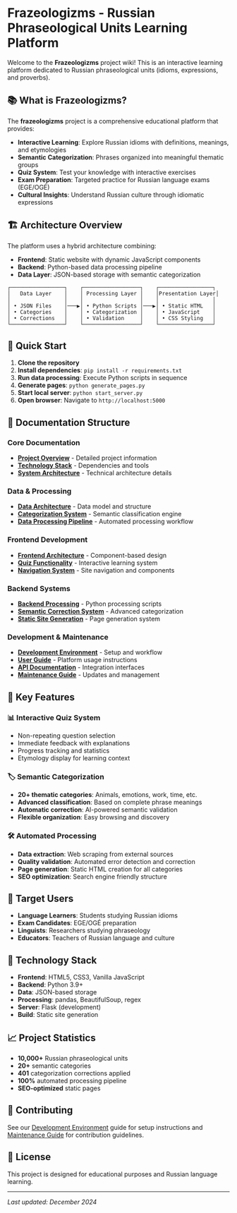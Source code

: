 # Frazeologizms - Russian Phraseological Units Learning Platform

Welcome to the **Frazeologizms** project wiki! This is an interactive learning platform dedicated to Russian phraseological units (idioms, expressions, and proverbs).

## 📚 What is Frazeologizms?

The **frazeologizms** project is a comprehensive educational platform that provides:
- **Interactive Learning**: Explore Russian idioms with definitions, meanings, and etymologies
- **Semantic Categorization**: Phrases organized into meaningful thematic groups
- **Quiz System**: Test your knowledge with interactive exercises
- **Exam Preparation**: Targeted practice for Russian language exams (EGE/OGÉ)
- **Cultural Insights**: Understand Russian culture through idiomatic expressions

## 🏗️ Architecture Overview

The platform uses a hybrid architecture combining:
- **Frontend**: Static website with dynamic JavaScript components
- **Backend**: Python-based data processing pipeline
- **Data Layer**: JSON-based storage with semantic categorization

```
┌─────────────────┐    ┌──────────────────┐    ┌─────────────────┐
│   Data Layer    │    │ Processing Layer │    │Presentation Layer│
│                 │    │                  │    │                 │
│ • JSON Files    │───▶│ • Python Scripts │───▶│ • Static HTML   │
│ • Categories    │    │ • Categorization │    │ • JavaScript    │
│ • Corrections   │    │ • Validation     │    │ • CSS Styling   │
└─────────────────┘    └──────────────────┘    └─────────────────┘
```

## 🚀 Quick Start

1. **Clone the repository**
2. **Install dependencies**: `pip install -r requirements.txt`
3. **Run data processing**: Execute Python scripts in sequence
4. **Generate pages**: `python generate_pages.py`
5. **Start local server**: `python start_server.py`
6. **Open browser**: Navigate to `http://localhost:5000`

## 📖 Documentation Structure

### Core Documentation
- **[Project Overview](Project-Overview.md)** - Detailed project information
- **[Technology Stack](Technology-Stack.md)** - Dependencies and tools
- **[System Architecture](System-Architecture.md)** - Technical architecture details

### Data & Processing
- **[Data Architecture](Data-Architecture.md)** - Data model and structure
- **[Categorization System](Categorization-System.md)** - Semantic classification engine
- **[Data Processing Pipeline](Data-Processing-Pipeline.md)** - Automated processing workflow

### Frontend Development
- **[Frontend Architecture](Frontend-Architecture.md)** - Component-based design
- **[Quiz Functionality](Quiz-Functionality.md)** - Interactive learning system
- **[Navigation System](Navigation-System.md)** - Site navigation and components

### Backend Systems
- **[Backend Processing](Backend-Processing.md)** - Python processing scripts
- **[Semantic Correction System](Semantic-Correction-System.md)** - Advanced categorization
- **[Static Site Generation](Static-Site-Generation.md)** - Page generation system

### Development & Maintenance
- **[Development Environment](Development-Environment.md)** - Setup and workflow
- **[User Guide](User-Guide.md)** - Platform usage instructions
- **[API Documentation](API-Documentation.md)** - Integration interfaces
- **[Maintenance Guide](Maintenance-Guide.md)** - Updates and management

## 🎯 Key Features

### 📊 Interactive Quiz System
- Non-repeating question selection
- Immediate feedback with explanations
- Progress tracking and statistics
- Etymology display for learning context

### 🏷️ Semantic Categorization
- **20+ thematic categories**: Animals, emotions, work, time, etc.
- **Advanced classification**: Based on complete phrase meanings
- **Automatic correction**: AI-powered semantic validation
- **Flexible organization**: Easy browsing and discovery

### 🛠️ Automated Processing
- **Data extraction**: Web scraping from external sources
- **Quality validation**: Automated error detection and correction
- **Page generation**: Static HTML creation for all categories
- **SEO optimization**: Search engine friendly structure

## 👥 Target Users

- **Language Learners**: Students studying Russian idioms
- **Exam Candidates**: EGE/OGÉ preparation
- **Linguists**: Researchers studying phraseology
- **Educators**: Teachers of Russian language and culture

## 🔧 Technology Stack

- **Frontend**: HTML5, CSS3, Vanilla JavaScript
- **Backend**: Python 3.9+
- **Data**: JSON-based storage
- **Processing**: pandas, BeautifulSoup, regex
- **Server**: Flask (development)
- **Build**: Static site generation

## 📈 Project Statistics

- **10,000+** Russian phraseological units
- **20+** semantic categories
- **401** categorization corrections applied
- **100%** automated processing pipeline
- **SEO-optimized** static pages

## 🤝 Contributing

See our [Development Environment](Development-Environment.md) guide for setup instructions and [Maintenance Guide](Maintenance-Guide.md) for contribution guidelines.

## 📄 License

This project is designed for educational purposes and Russian language learning.

---

*Last updated: December 2024*